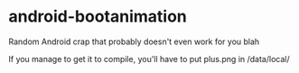 android-bootanimation
=====================

Random Android crap that probably doesn't even work for you blah

If you manage to get it to compile, you'll have to put plus.png in /data/local/
